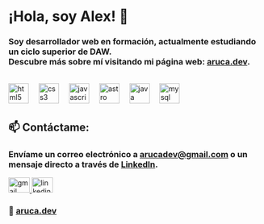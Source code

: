 # ¡Hola, soy Alex! 👋
### Soy desarrollador web en formación, actualmente estudiando un ciclo superior de DAW. <br/>Descubre más sobre mí visitando mi página web: [aruca.dev](https://aruca.dev/es/).

<div align="left">
  <br/>
  <img src="https://skillicons.dev/icons?i=html" height="40" alt="html5 logo"  />
  <img width="12" />
  <img src="https://skillicons.dev/icons?i=css" height="40" alt="css3 logo"  />
  <img width="12" />
  <img src="https://skillicons.dev/icons?i=js" height="40" alt="javascript logo"  />
  <img width="12" />
  <img src="https://skillicons.dev/icons?i=astro" height="40" alt="astro logo"  />
  <img width="12" />
  <img src="https://skillicons.dev/icons?i=java" height="40" alt="java logo"  />
  <img width="12" />
  <img src="https://skillicons.dev/icons?i=mysql" height="40" alt="mysql logo"  

</div>

## 📫 Contáctame:
### Envíame un correo electrónico a **arucadev@gmail.com** o un mensaje directo a través de [LinkedIn](https://www.linkedin.com/in/aruidev/).

<div align="left">
  <a href="mailto:arucadev@gmail.com" target="_blank">
    <img src="https://raw.githubusercontent.com/maurodesouza/profile-readme-generator/master/src/assets/icons/social/gmail/default.svg" width="42" height="30" alt="gmail logo"  />
  </a>
  <a href="https://www.linkedin.com/in/arucadev/" target="_blank">
    <img src="https://raw.githubusercontent.com/maurodesouza/profile-readme-generator/master/src/assets/icons/social/linkedin/default.svg" width="42" height="30" alt="linkedin logo"  />
  </a>
</div>

### 🔗 [aruca.dev](https://aruca.dev/es/)
